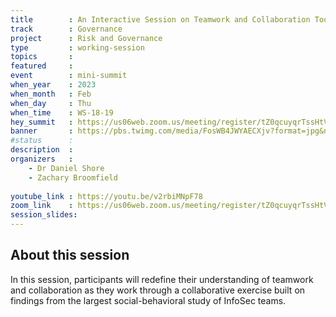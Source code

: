 ```yaml
---
title        : An Interactive Session on Teamwork and Collaboration Tools
track        : Governance
project      : Risk and Governance
type         : working-session
topics       : 
featured     :
event        : mini-summit
when_year    : 2023
when_month   : Feb
when_day     : Thu
when_time    : WS-18-19
hey_summit   : https://us06web.zoom.us/meeting/register/tZ0qcuyqrTssHtVInAVIVGRanO71rWiRvWqv
banner       : https://pbs.twimg.com/media/FosWB4JWYAECXjv?format=jpg&name=900x900
#status      : 
description  :
organizers   :
    - Dr Daniel Shore
    - Zachary Broomfield
       
youtube_link : https://youtu.be/v2rbiMNpF78
zoom_link    : https://us06web.zoom.us/meeting/register/tZ0qcuyqrTssHtVInAVIVGRanO71rWiRvWqv
session_slides:
---
```




## About this session
In this session, participants will redefine their understanding of teamwork and collaboration as they work through a collaborative exercise built on findings from the largest social-behavioral study of InfoSec teams. 
